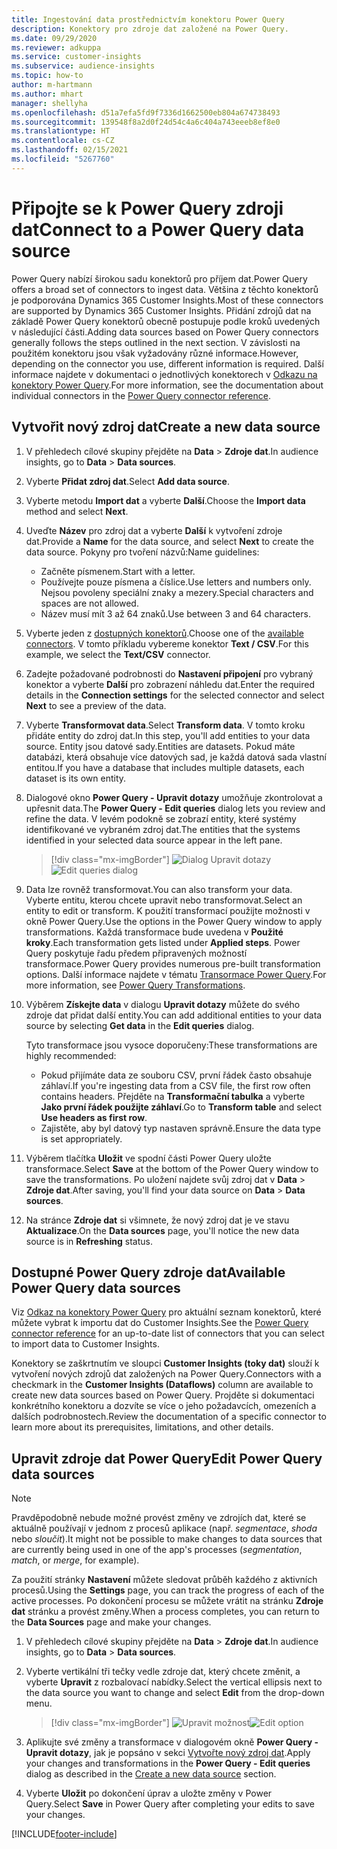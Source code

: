 ```yaml
---
title: Ingestování data prostřednictvím konektoru Power Query
description: Konektory pro zdroje dat založené na Power Query.
ms.date: 09/29/2020
ms.reviewer: adkuppa
ms.service: customer-insights
ms.subservice: audience-insights
ms.topic: how-to
author: m-hartmann
ms.author: mhart
manager: shellyha
ms.openlocfilehash: d51a7efa5fd9f7336d1662500eb804a674738493
ms.sourcegitcommit: 139548f8a2d0f24d54c4a6c404a743eeeb8ef8e0
ms.translationtype: HT
ms.contentlocale: cs-CZ
ms.lasthandoff: 02/15/2021
ms.locfileid: "5267760"
---
```

# <a name="connect-to-a-power-query-data-source"></a><span data-ttu-id="c9e24-103">Připojte se k Power Query zdroji dat</span><span class="sxs-lookup"><span data-stu-id="c9e24-103">Connect to a Power Query data source</span></span>

<span data-ttu-id="c9e24-104">Power Query nabízí širokou sadu konektorů pro příjem dat.</span><span class="sxs-lookup"><span data-stu-id="c9e24-104">Power Query offers a broad set of connectors to ingest data.</span></span> <span data-ttu-id="c9e24-105">Většina z těchto konektorů je podporována Dynamics 365 Customer Insights.</span><span class="sxs-lookup"><span data-stu-id="c9e24-105">Most of these connectors are supported by Dynamics 365 Customer Insights.</span></span> <span data-ttu-id="c9e24-106">Přidání zdrojů dat na základě Power Query konektorů obecně postupuje podle kroků uvedených v následující části.</span><span class="sxs-lookup"><span data-stu-id="c9e24-106">Adding data sources based on Power Query connectors generally follows the steps outlined in the next section.</span></span> <span data-ttu-id="c9e24-107">V závislosti na použitém konektoru jsou však vyžadovány různé informace.</span><span class="sxs-lookup"><span data-stu-id="c9e24-107">However, depending on the connector you use, different information is required.</span></span> <span data-ttu-id="c9e24-108">Další informace najdete v dokumentaci o jednotlivých konektorech v [Odkazu na konektory Power Query](https://docs.microsoft.com/power-query/connectors/).</span><span class="sxs-lookup"><span data-stu-id="c9e24-108">For more information, see the documentation about individual connectors in the [Power Query connector reference](https://docs.microsoft.com/power-query/connectors/).</span></span>

## <a name="create-a-new-data-source"></a><span data-ttu-id="c9e24-109">Vytvořit nový zdroj dat</span><span class="sxs-lookup"><span data-stu-id="c9e24-109">Create a new data source</span></span>

1. <span data-ttu-id="c9e24-110">V přehledech cílové skupiny přejděte na **Data** > **Zdroje dat**.</span><span class="sxs-lookup"><span data-stu-id="c9e24-110">In audience insights, go to **Data** > **Data sources**.</span></span>

1. <span data-ttu-id="c9e24-111">Vyberte **Přidat zdroj dat**.</span><span class="sxs-lookup"><span data-stu-id="c9e24-111">Select **Add data source**.</span></span>

1. <span data-ttu-id="c9e24-112">Vyberte metodu **Import dat** a vyberte **Další**.</span><span class="sxs-lookup"><span data-stu-id="c9e24-112">Choose the **Import data** method and select **Next**.</span></span>

1. <span data-ttu-id="c9e24-113">Uveďte **Název** pro zdroj dat a vyberte **Další** k vytvoření zdroje dat.</span><span class="sxs-lookup"><span data-stu-id="c9e24-113">Provide a **Name** for the data source, and select **Next** to create the data source.</span></span> <span data-ttu-id="c9e24-114">Pokyny pro tvoření názvů:</span><span class="sxs-lookup"><span data-stu-id="c9e24-114">Name guidelines:</span></span> 
   - <span data-ttu-id="c9e24-115">Začněte písmenem.</span><span class="sxs-lookup"><span data-stu-id="c9e24-115">Start with a letter.</span></span>
   - <span data-ttu-id="c9e24-116">Používejte pouze písmena a číslice.</span><span class="sxs-lookup"><span data-stu-id="c9e24-116">Use letters and numbers only.</span></span> <span data-ttu-id="c9e24-117">Nejsou povoleny speciální znaky a mezery.</span><span class="sxs-lookup"><span data-stu-id="c9e24-117">Special characters and spaces are not allowed.</span></span>
   - <span data-ttu-id="c9e24-118">Název musí mít 3 až 64 znaků.</span><span class="sxs-lookup"><span data-stu-id="c9e24-118">Use between 3 and 64 characters.</span></span>

1. <span data-ttu-id="c9e24-119">Vyberte jeden z [dostupných konektorů](#available-power-query-data-sources).</span><span class="sxs-lookup"><span data-stu-id="c9e24-119">Choose one of the [available connectors](#available-power-query-data-sources).</span></span> <span data-ttu-id="c9e24-120">V tomto příkladu vybereme konektor **Text / CSV**.</span><span class="sxs-lookup"><span data-stu-id="c9e24-120">For this example, we select the **Text/CSV** connector.</span></span>

1. <span data-ttu-id="c9e24-121">Zadejte požadované podrobnosti do **Nastavení připojení** pro vybraný konektor a vyberte **Další** pro zobrazení náhledu dat.</span><span class="sxs-lookup"><span data-stu-id="c9e24-121">Enter the required details in the **Connection settings** for the selected connector and select **Next** to see a preview of the data.</span></span>

1. <span data-ttu-id="c9e24-122">Vyberte **Transformovat data**.</span><span class="sxs-lookup"><span data-stu-id="c9e24-122">Select **Transform data**.</span></span> <span data-ttu-id="c9e24-123">V tomto kroku přidáte entity do zdroj dat.</span><span class="sxs-lookup"><span data-stu-id="c9e24-123">In this step, you'll add entities to your data source.</span></span> <span data-ttu-id="c9e24-124">Entity jsou datové sady.</span><span class="sxs-lookup"><span data-stu-id="c9e24-124">Entities are datasets.</span></span> <span data-ttu-id="c9e24-125">Pokud máte databázi, která obsahuje více datových sad, je každá datová sada vlastní entitou.</span><span class="sxs-lookup"><span data-stu-id="c9e24-125">If you have a database that includes multiple datasets, each dataset is its own entity.</span></span>

1. <span data-ttu-id="c9e24-126">Dialogové okno **Power Query - Upravit dotazy** umožňuje zkontrolovat a upřesnit data.</span><span class="sxs-lookup"><span data-stu-id="c9e24-126">The **Power Query - Edit queries** dialog lets you review and refine the data.</span></span> <span data-ttu-id="c9e24-127">V levém podokně se zobrazí entity, které systémy identifikované ve vybraném zdroj dat.</span><span class="sxs-lookup"><span data-stu-id="c9e24-127">The entities that the systems identified in your selected data source appear in the left pane.</span></span>

   > [!div class="mx-imgBorder"]
   > <span data-ttu-id="c9e24-128">![Dialog Upravit dotazy](media/data-manager-configure-edit-queries.png "Dialog Upravit dotazy")</span><span class="sxs-lookup"><span data-stu-id="c9e24-128">![Edit queries dialog](media/data-manager-configure-edit-queries.png "Edit queries dialog")</span></span>

1. <span data-ttu-id="c9e24-129">Data lze rovněž transformovat.</span><span class="sxs-lookup"><span data-stu-id="c9e24-129">You can also transform your data.</span></span> <span data-ttu-id="c9e24-130">Vyberte entitu, kterou chcete upravit nebo transformovat.</span><span class="sxs-lookup"><span data-stu-id="c9e24-130">Select an entity to edit or transform.</span></span> <span data-ttu-id="c9e24-131">K použití transformací použijte možnosti v okně Power Query.</span><span class="sxs-lookup"><span data-stu-id="c9e24-131">Use the options in the Power Query window to apply transformations.</span></span> <span data-ttu-id="c9e24-132">Každá transformace bude uvedena v **Použité kroky**.</span><span class="sxs-lookup"><span data-stu-id="c9e24-132">Each transformation gets listed under **Applied steps**.</span></span> <span data-ttu-id="c9e24-133">Power Query poskytuje řadu předem připravených možností transformace.</span><span class="sxs-lookup"><span data-stu-id="c9e24-133">Power Query provides numerous pre-built transformation options.</span></span> <span data-ttu-id="c9e24-134">Další informace najdete v tématu [Transormace Power Query](https://docs.microsoft.com/power-query/power-query-what-is-power-query#transformations).</span><span class="sxs-lookup"><span data-stu-id="c9e24-134">For more information, see [Power Query Transformations](https://docs.microsoft.com/power-query/power-query-what-is-power-query#transformations).</span></span>

1. <span data-ttu-id="c9e24-135">Výběrem **Získejte data** v dialogu **Upravit dotazy** můžete do svého zdroje dat přidat další entity.</span><span class="sxs-lookup"><span data-stu-id="c9e24-135">You can add additional entities to your data source by selecting **Get data** in the **Edit queries** dialog.</span></span>

   <span data-ttu-id="c9e24-136">Tyto transformace jsou vysoce doporučeny:</span><span class="sxs-lookup"><span data-stu-id="c9e24-136">These transformations are highly recommended:</span></span>

   - <span data-ttu-id="c9e24-137">Pokud přijímáte data ze souboru CSV, první řádek často obsahuje záhlaví.</span><span class="sxs-lookup"><span data-stu-id="c9e24-137">If you're ingesting data from a CSV file, the first row often contains headers.</span></span> <span data-ttu-id="c9e24-138">Přejděte na **Transformační tabulka** a vyberte **Jako první řádek použijte záhlaví**.</span><span class="sxs-lookup"><span data-stu-id="c9e24-138">Go to **Transform table** and select **Use headers as first row**.</span></span>
   - <span data-ttu-id="c9e24-139">Zajistěte, aby byl datový typ nastaven správně.</span><span class="sxs-lookup"><span data-stu-id="c9e24-139">Ensure the data type is set appropriately.</span></span>

1. <span data-ttu-id="c9e24-140">Výběrem tlačítka **Uložit** ve spodní části Power Query uložte transformace.</span><span class="sxs-lookup"><span data-stu-id="c9e24-140">Select **Save** at the bottom of the Power Query window to save the transformations.</span></span> <span data-ttu-id="c9e24-141">Po uložení najdete svůj zdroj dat v **Data** > **Zdroje dat**.</span><span class="sxs-lookup"><span data-stu-id="c9e24-141">After saving, you'll find your data source on **Data** > **Data sources**.</span></span>

1. <span data-ttu-id="c9e24-142">Na stránce **Zdroje dat** si všimnete, že nový zdroj dat je ve stavu **Aktualizace**.</span><span class="sxs-lookup"><span data-stu-id="c9e24-142">On the **Data sources** page, you'll notice the new data source is in **Refreshing** status.</span></span>

## <a name="available-power-query-data-sources"></a><span data-ttu-id="c9e24-143">Dostupné Power Query zdroje dat</span><span class="sxs-lookup"><span data-stu-id="c9e24-143">Available Power Query data sources</span></span>

<span data-ttu-id="c9e24-144">Viz [Odkaz na konektory Power Query](https://docs.microsoft.com/power-query/connectors/) pro aktuální seznam konektorů, které můžete vybrat k importu dat do Customer Insights.</span><span class="sxs-lookup"><span data-stu-id="c9e24-144">See the [Power Query connector reference](https://docs.microsoft.com/power-query/connectors/) for an up-to-date list of connectors that you can select to import data to Customer Insights.</span></span> 

<span data-ttu-id="c9e24-145">Konektory se zaškrtnutím ve sloupci **Customer Insights (toky dat)** slouží k vytvoření nových zdrojů dat založených na Power Query.</span><span class="sxs-lookup"><span data-stu-id="c9e24-145">Connectors with a checkmark in the **Customer Insights (Dataflows)** column are available to create new data sources based on Power Query.</span></span> <span data-ttu-id="c9e24-146">Projděte si dokumentaci konkrétního konektoru a dozvíte se více o jeho požadavcích, omezeních a dalších podrobnostech.</span><span class="sxs-lookup"><span data-stu-id="c9e24-146">Review the documentation of a specific connector to learn more about its prerequisites, limitations, and other details.</span></span>

## <a name="edit-power-query-data-sources"></a><span data-ttu-id="c9e24-147">Upravit zdroje dat Power Query</span><span class="sxs-lookup"><span data-stu-id="c9e24-147">Edit Power Query data sources</span></span>

> [!NOTE]
> <span data-ttu-id="c9e24-148">Pravděpodobně nebude možné provést změny ve zdrojích dat, které se aktuálně používají v jednom z procesů aplikace (např. *segmentace*, *shoda* nebo *sloučit*).</span><span class="sxs-lookup"><span data-stu-id="c9e24-148">It might not be possible to make changes to data sources that are currently being used in one of the app's processes (*segmentation*, *match*, or *merge*, for example).</span></span> 
>
> <span data-ttu-id="c9e24-149">Za použití stránky **Nastavení** můžete sledovat průběh každého z aktivních procesů.</span><span class="sxs-lookup"><span data-stu-id="c9e24-149">Using the **Settings** page, you can track the progress of each of the active processes.</span></span> <span data-ttu-id="c9e24-150">Po dokončení procesu se můžete vrátit na stránku **Zdroje dat** stránku a provést změny.</span><span class="sxs-lookup"><span data-stu-id="c9e24-150">When a process completes, you can return to the **Data Sources** page and make your changes.</span></span>

1. <span data-ttu-id="c9e24-151">V přehledech cílové skupiny přejděte na **Data** > **Zdroje dat**.</span><span class="sxs-lookup"><span data-stu-id="c9e24-151">In audience insights, go to **Data** > **Data sources**.</span></span>

2. <span data-ttu-id="c9e24-152">Vyberte vertikální tři tečky vedle zdroje dat, který chcete změnit, a vyberte **Upravit** z rozbalovací nabídky.</span><span class="sxs-lookup"><span data-stu-id="c9e24-152">Select the vertical ellipsis next to the data source you want to change and select **Edit** from the drop-down menu.</span></span>

   > [!div class="mx-imgBorder"]
   > <span data-ttu-id="c9e24-153">![Upravit možnost](media/edit-option-data-sources.png "Upravit možnost")</span><span class="sxs-lookup"><span data-stu-id="c9e24-153">![Edit option](media/edit-option-data-sources.png "Edit option")</span></span>

3. <span data-ttu-id="c9e24-154">Aplikujte své změny a transformace v dialogovém okně **Power Query - Upravit dotazy**, jak je popsáno v sekci [Vytvořte nový zdroj dat](#create-a-new-data-source).</span><span class="sxs-lookup"><span data-stu-id="c9e24-154">Apply your changes and transformations in the **Power Query - Edit queries** dialog as described in the [Create a new data source](#create-a-new-data-source) section.</span></span>

4. <span data-ttu-id="c9e24-155">Vyberte **Uložit** po dokončení úprav a uložte změny v Power Query.</span><span class="sxs-lookup"><span data-stu-id="c9e24-155">Select **Save** in Power Query after completing your edits to save your changes.</span></span>


[!INCLUDE[footer-include](../includes/footer-banner.md)]